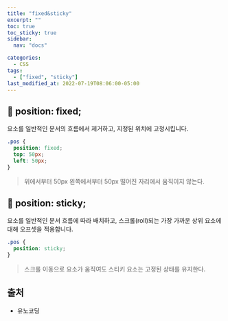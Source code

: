 ```yaml
---
title: "fixed&sticky"
excerpt: ""
toc: true
toc_sticky: true
sidebar:
  nav: "docs"

categories:
  - CSS
tags:
  - ["fixed", "sticky"]
last_modified_at: 2022-07-19T08:06:00-05:00
---
```


## 📄 position: fixed;

요소를 일반적인 문서의 흐름에서 제거하고, 지정된 위치에 고정시킵니다.

```css
.pos {
  position: fixed;
  top: 50px;
  left: 50px;
}
```

> 위에서부터 50px 왼쪽에서부터 50px 떨어진 자리에서 움직이지 않는다.

## 📄 position: sticky;

요소를 일반적인 문서 흐름에 따라 배치하고, 스크롤(roll)되는 가장 가까운 상위 요소에 대해 오프셋을 적용합니다.

```css
.pos {
  position: sticky;
}
```

> 스크롤 이동으로 요소가 움직여도 스티키 요소는 고정된 상태를 유지한다.

## 출처

- 유노코딩
